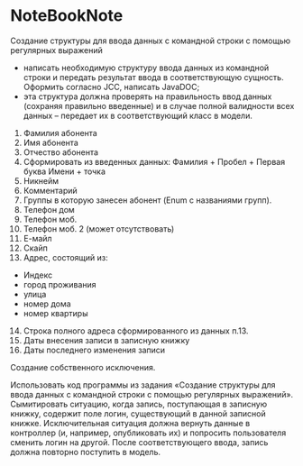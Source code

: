 # NoteBookNote

Создание структуры для ввода данных с командной строки с помощью регулярных выражений 

-	написать необходимую структуру ввода данных из командной строки и передать результат ввода в соответствующую сущность. Оформить согласно JCC,  написать JavaDOC;
-	эта структура должна проверять на правильность ввод данных (сохраняя правильно введенные) и в случае полной валидности всех данных – передает их в соответствующий класс в модели.

1.	Фамилия абонента 
2.	Имя абонента
3.	Отчество абонента
4.	Сформировать из введенных данных: Фамилия + Пробел + Первая буква Имени + точка
5.	Никнейм 
6.	Комментарий 
7.	Группы в которую занесен абонент (Enum с названиями групп).
8.	Телефон дом
9.	Телефон моб.
10.	Телефон моб. 2 (может отсутствовать)
11.	Е-майл
12.	Скайп
13.	Адрес, состоящий из:
- Индекс
- город проживания
- улица
- номер дома
- номер квартиры
14.	Строка полного адреса сформированного из данных п.13.
15.	Даты внесения записи в записную книжку
16.	Даты последнего изменения записи

Создание собственного исключения.

Использовать код программы из задания «Создание структуры для ввода данных с командной строки с помощью регулярных выражений».
Сымитировать ситуацию, когда запись, поступающая в записную книжку, содержит поле логин,  существующий в данной записной книжке. 
Исключительная ситуация должна вернуть данные в контроллер (и, например, опубликовать их) и попросить пользователя сменить логин на другой. 
После соответствующего ввода, запись должна повторно поступить в модель.
